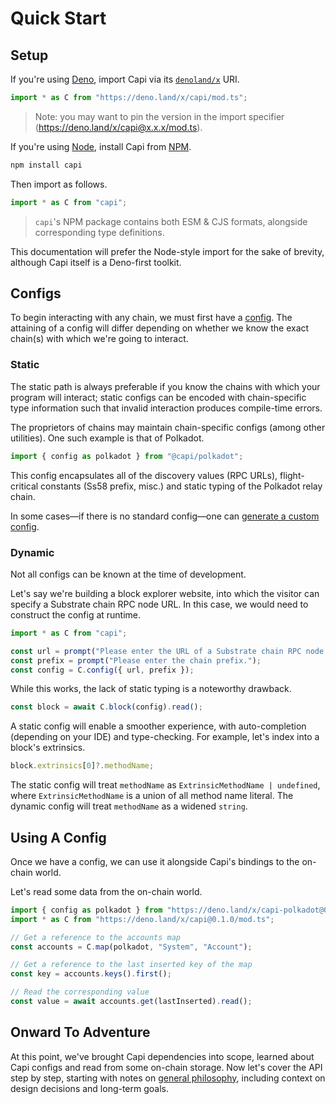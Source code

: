 # Quick Start

## Setup

If you're using [Deno](https://deno.land/), import Capi via its [`denoland/x`](https://deno.land/x) URI.

```ts
import * as C from "https://deno.land/x/capi/mod.ts";
```

> Note: you may want to pin the version in the import specifier (https://deno.land/x/capi@x.x.x/mod.ts).

If you're using [Node](https://nodejs.org/), install Capi from [NPM](https://www.npmjs.com/).

```sh
npm install capi
```

Then import as follows.

```ts
import * as C from "capi";
```

> `capi`'s NPM package contains both ESM & CJS formats, alongside corresponding type definitions.

This documentation will prefer the Node-style import for the sake of brevity, although Capi itself is a Deno-first toolkit.

## Configs

To begin interacting with any chain, we must first have a [config](Configs.md). The attaining of a config will differ depending on whether we know the exact chain(s) with which we're going to interact.

### Static

The static path is always preferable if you know the chains with which your program will interact; static configs can be encoded with chain-specific type information such that invalid interaction produces compile-time errors.

The proprietors of chains may maintain chain-specific configs (among other utilities). One such example is that of Polkadot.

```ts
import { config as polkadot } from "@capi/polkadot";
```

This config encapsulates all of the discovery values (RPC URLs), flight-critical constants (Ss58 prefix, misc.) and static typing of the Polkadot relay chain.

In some cases––if there is no standard config––one can [generate a custom config](./Configs.md#custom-configs).

### Dynamic

Not all configs can be known at the time of development.

Let's say we're building a block explorer website, into which the visitor can specify a Substrate chain RPC node URL. In this case, we would need to construct the config at runtime.

```ts
import * as C from "capi";

const url = prompt("Please enter the URL of a Substrate chain RPC node.");
const prefix = prompt("Please enter the chain prefix.");
const config = C.config({ url, prefix });
```

While this works, the lack of static typing is a noteworthy drawback.

```ts
const block = await C.block(config).read();
```

A static config will enable a smoother experience, with auto-completion (depending on your IDE) and type-checking. For example, let's index into a block's extrinsics.

```ts
block.extrinsics[0]?.methodName;
```

The static config will treat `methodName` as `ExtrinsicMethodName | undefined`, where `ExtrinsicMethodName` is a union of all method name literal. The dynamic config will treat `methodName` as a widened `string`.

## Using A Config

Once we have a config, we can use it alongside Capi's bindings to the on-chain world.

Let's read some data from the on-chain world.

```ts
import { config as polkadot } from "https://deno.land/x/capi-polkadot@0.1.0/mod.ts";
import * as C from "https://deno.land/x/capi@0.1.0/mod.ts";

// Get a reference to the accounts map
const accounts = C.map(polkadot, "System", "Account");

// Get a reference to the last inserted key of the map
const key = accounts.keys().first();

// Read the corresponding value
const value = await accounts.get(lastInserted).read();
```

## Onward To Adventure

At this point, we've brought Capi dependencies into scope, learned about Capi configs and read from some on-chain storage. Now let's cover the API step by step, starting with notes on [general philosophy](Philosophy.md), including context on design decisions and long-term goals.

